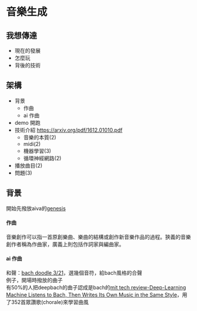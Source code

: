 # 音樂生成
## 我想傳達
* 現在的發展
* 怎麼玩
* 背後的技術
## 架構
* 背景
  * 作曲
  * ai 作曲
* demo 開跑
* 技術介紹
https://arxiv.org/pdf/1612.01010.pdf
  * 音樂的本質(2)
  * midi(2)
  * 機器學習(3)
  * 循環神經網路(2)
* 播放曲目(2)
* 問題(3)
## 背景
開始先撥放aiva的[genesis](https://soundcloud.com/user-95265362/sets/genesis)
#### 作曲
音樂創作可以指一首原創樂曲、樂曲的結構或創作新音樂作品的過程。狹義的音樂創作者稱為作曲家，廣義上則包括作詞家與編曲家。
#### ai 作曲
和聲：[bach doodle 3/21](https://www.google.com/doodles/celebrating-johann-sebastian-bach)，選幾個音符，給bach風格的合聲<br>
例子，開場時撥放的曲子<br>
有50%的人把deepbach的曲子認成是bach的[mit tech review-Deep-Learning Machine Listens to Bach, Then Writes Its Own Music in the Same Style](https://www.technologyreview.com/s/603137/deep-learning-machine-listens-to-bach-then-writes-its-own-music-in-the-same-style/)，用了352首眾讚歌(chorale)來學習曲風
